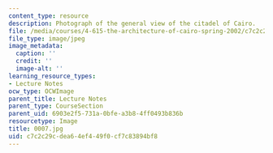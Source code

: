 ```yaml
---
content_type: resource
description: Photograph of the general view of the citadel of Cairo.
file: /media/courses/4-615-the-architecture-of-cairo-spring-2002/c7c2c29cdea64ef449f0cf7c83894bf8_0007.jpg
file_type: image/jpeg
image_metadata:
  caption: ''
  credit: ''
  image-alt: ''
learning_resource_types:
- Lecture Notes
ocw_type: OCWImage
parent_title: Lecture Notes
parent_type: CourseSection
parent_uid: 6903e2f5-731a-0bfe-a3b8-4ff0493b836b
resourcetype: Image
title: 0007.jpg
uid: c7c2c29c-dea6-4ef4-49f0-cf7c83894bf8
---
```

